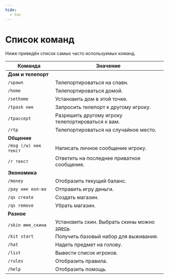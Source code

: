 ```yaml
---
hide:
  - toc
---
```


# Список команд

Ниже приведён список самых часто используемых команд.

| Команда            | Значение                                                                             | 
| ------------------ | ------------------------------------------------------------------------------------ | 
| __Дом и телепорт__ |                                                                                      |         
| `/spawn`           | Телепортироваться на спавн.                                                          |           
| `/home`            | Телепортироваться домой.                                                             |           
| `/sethome`         | Установить дом в этой точке.                                                         |           
| `/tpask ник`       | Запросить телепорт к другому игроку.                                                 |           
| `/tpaccept`        | Разрешить другому игроку телепортироваться к вам.                                    |           
| `/rtp`             | Телепортироваться на случайное место.                                                |       
| __Общение__        |                                                                                      |           
| `/msg (/w) ник текст`   | Написать личное сообщение игроку.                                                    |           
| `/r текст`         | Ответить на последнее приватное сообщение.                                           |           
| __Экономика__      |                                                                                      |           
| `/money`           | Отобразить текущий баланс.                                                           |           
| `/pay ник кол-во`  | Отправить игру деньги.                                                               |           
| `/qs create`       | Создать магазин.                                                                     |           
| `/qs remove`       | Убрать магазин.                                                                      |           
| __Разное__         |                                                                                      |           
| `/skin имя_скина`  | Установить скин. Выбрать скины можно [здесь](https://ru.namemc.com/minecraft-skins). |           
| `/kit start`       | Получить базовый набор для выживания.                                                |           
| `/hat`             | Надеть предмет на голову.                                                            |           
| `/list`            | Вывести список игроков.                                                              |           
| `/rules`           | Отобразить правила.                                                                  |           
| `/help`            | Отобразить помощь.                                                                   |
